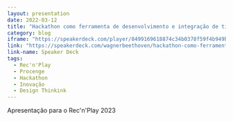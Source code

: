 ```yaml
---
layout: presentation
date: 2022-03-12
title: "Hackathon como ferramenta de desenvolvimento e integração de times"
category: blog
iframe: "https://speakerdeck.com/player/8499169618874c34b0378f59f4b949b0" 
link: "https://speakerdeck.com/wagnerbeethoven/hackathon-como-ferramenta-de-desenvolvimento-e-integracao-de-times"
link-name: Speaker Deck
tags:
  - Rec'n'Play
  - Procenge
  - Hackathon
  - Inovação
  - Design Thinkink
---
```


Apresentação para o Rec'n'Play 2023